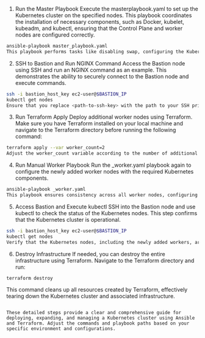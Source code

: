 1. Run the Master Playbook
Execute the masterplaybook.yaml to set up the Kubernetes cluster on the specified nodes. This playbook coordinates the installation of necessary components, such as Docker, kubelet, kubeadm, and kubectl, ensuring that the Control Plane and worker nodes are configured correctly.

```bash
ansible-playbook master_playbook.yaml
This playbook performs tasks like disabling swap, configuring the Kubernetes repository, installing required packages, initializing the Kubernetes Control Plane, setting permissions, and deploying the Flannel pod network.
```

2. SSH to Bastion and Run NGINX Command
Access the Bastion node using SSH and run an NGINX command as an example. This demonstrates the ability to securely connect to the Bastion node and execute commands.

```bash
ssh -i bastion_host_key ec2-user@$BASTION_IP
kubectl get nodes
Ensure that you replace <path-to-ssh-key> with the path to your SSH private key and <bastion-ip> with the actual IP address of the Bastion node.
```

3. Run Terraform Apply
Deploy additional worker nodes using Terraform. Make sure you have Terraform installed on your local machine and navigate to the Terraform directory before running the following command:

```bash
terraform apply --var worker_count=2
Adjust the worker_count variable according to the number of additional worker nodes you want to add to the Kubernetes cluster.
```

4. Run Manual Worker Playbook
Run the _worker.yaml playbook again to configure the newly added worker nodes with the required Kubernetes components.

```bash
ansible-playbook _worker.yaml
This playbook ensures consistency across all worker nodes, configuring them to join the existing Kubernetes cluster.
```

5. Access Bastion and Execute kubectl
SSH into the Bastion node and use kubectl to check the status of the Kubernetes nodes. This step confirms that the Kubernetes cluster is operational.

```bash
ssh -i bastion_host_key ec2-user@$BASTION_IP
kubectl get nodes
Verify that the Kubernetes nodes, including the newly added workers, are in the Ready state.
```

6. Destroy Infrastructure
If needed, you can destroy the entire infrastructure using Terraform. Navigate to the Terraform directory and run:

```bash
terraform destroy
```
This command cleans up all resources created by Terraform, effectively tearing down the Kubernetes cluster and associated infrastructure.
```

These detailed steps provide a clear and comprehensive guide for deploying, expanding, and managing a Kubernetes cluster using Ansible and Terraform. Adjust the commands and playbook paths based on your specific environment and configurations.
